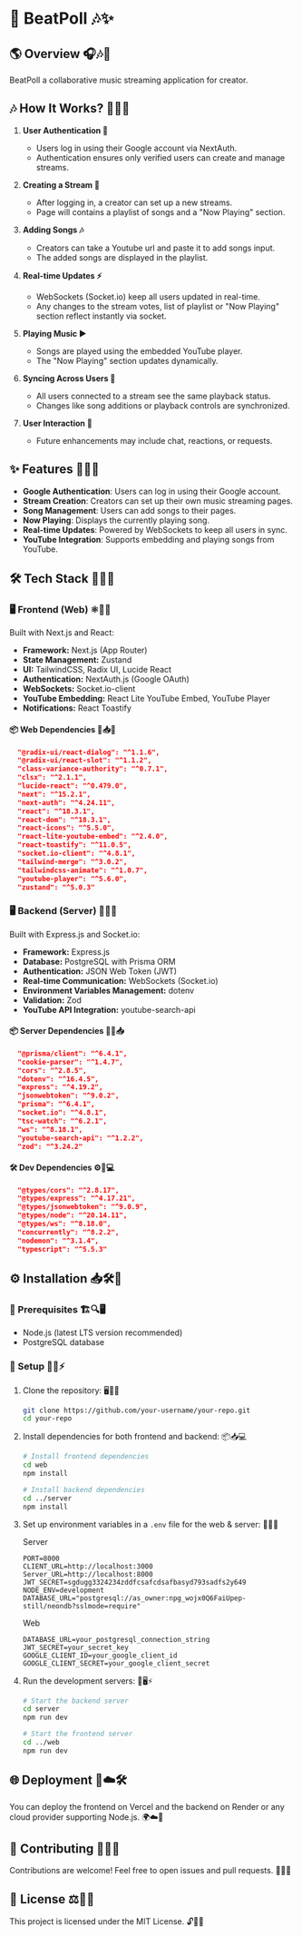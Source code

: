# 🎵 BeatPoll 🎶✨

## 🌎 Overview 🎧🎶🎨

BeatPoll a collaborative music streaming application for creator.

## 🎶 How It Works? 🎵✨🚀

1. **User Authentication 🔑**

   - Users log in using their Google account via NextAuth.
   - Authentication ensures only verified users can create and manage streams.

2. **Creating a Stream 🎨**

   - After logging in, a creator can set up a new streams.
   - Page will contains a playlist of songs and a "Now Playing" section.

3. **Adding Songs 🎶**

   - Creators can take a Youtube url and paste it to add songs input.
   - The added songs are displayed in the playlist.

4. **Real-time Updates ⚡**

   - WebSockets (Socket.io) keep all users updated in real-time.
   - Any changes to the stream votes, list of playlist or "Now Playing" section reflect instantly via socket.

5. **Playing Music ▶️**

   - Songs are played using the embedded YouTube player.
   - The "Now Playing" section updates dynamically.

6. **Syncing Across Users 🔄**

   - All users connected to a stream see the same playback status.
   - Changes like song additions or playback controls are synchronized.

7. **User Interaction 🎤**

   - Future enhancements may include chat, reactions, or requests.

## ✨ Features 🎵🔥🎉

- **Google Authentication**: Users can log in using their Google account.
- **Stream Creation**: Creators can set up their own music streaming pages.
- **Song Management**: Users can add songs to their pages.
- **Now Playing**: Displays the currently playing song.
- **Real-time Updates**: Powered by WebSockets to keep all users in sync.
- **YouTube Integration**: Supports embedding and playing songs from YouTube.

## 🛠️ Tech Stack 🚀💡🎨

### 🖥️ Frontend (Web) ⚛️🎨🛜

Built with Next.js and React:

- **Framework:** Next.js (App Router)
- **State Management:** Zustand
- **UI:** TailwindCSS, Radix UI, Lucide React
- **Authentication:** NextAuth.js (Google OAuth)
- **WebSockets:** Socket.io-client
- **YouTube Embedding:** React Lite YouTube Embed, YouTube Player
- **Notifications:** React Toastify

#### 📦 Web Dependencies 📜📥🔗

```json
  "@radix-ui/react-dialog": "^1.1.6",
  "@radix-ui/react-slot": "^1.1.2",
  "class-variance-authority": "^0.7.1",
  "clsx": "^2.1.1",
  "lucide-react": "^0.479.0",
  "next": "^15.2.1",
  "next-auth": "^4.24.11",
  "react": "^18.3.1",
  "react-dom": "^18.3.1",
  "react-icons": "^5.5.0",
  "react-lite-youtube-embed": "^2.4.0",
  "react-toastify": "^11.0.5",
  "socket.io-client": "^4.8.1",
  "tailwind-merge": "^3.0.2",
  "tailwindcss-animate": "^1.0.7",
  "youtube-player": "^5.6.0",
  "zustand": "^5.0.3"
```

### 🖥️ Backend (Server) 🚀📡🔐

Built with Express.js and Socket.io:

- **Framework:** Express.js
- **Database:** PostgreSQL with Prisma ORM
- **Authentication:** JSON Web Token (JWT)
- **Real-time Communication:** WebSockets (Socket.io)
- **Environment Variables Management:** dotenv
- **Validation:** Zod
- **YouTube API Integration:** youtube-search-api

#### 📦 Server Dependencies 🔗📜📥

```json
  "@prisma/client": "^6.4.1",
  "cookie-parser": "^1.4.7",
  "cors": "^2.8.5",
  "dotenv": "^16.4.5",
  "express": "^4.19.2",
  "jsonwebtoken": "^9.0.2",
  "prisma": "^6.4.1",
  "socket.io": "^4.8.1",
  "tsc-watch": "^6.2.1",
  "ws": "^8.18.1",
  "youtube-search-api": "^1.2.2",
  "zod": "^3.24.2"
```

#### 🛠️ Dev Dependencies ⚙️📜💻

```json
  "@types/cors": "^2.8.17",
  "@types/express": "^4.17.21",
  "@types/jsonwebtoken": "^9.0.9",
  "@types/node": "^20.14.11",
  "@types/ws": "^8.18.0",
  "concurrently": "^8.2.2",
  "nodemon": "^3.1.4",
  "typescript": "^5.5.3"
```

## ⚙️ Installation 📥🛠️📌

### 📌 Prerequisites 🏗️🔍🖥️

- Node.js (latest LTS version recommended)
- PostgreSQL database

### 🚀 Setup 🔧📜⚡

1. Clone the repository: 🖥️💾📂
   ```sh
   git clone https://github.com/your-username/your-repo.git
   cd your-repo
   ```
2. Install dependencies for both frontend and backend: 📦📥💻

   ```sh
   # Install frontend dependencies
   cd web
   npm install

   # Install backend dependencies
   cd ../server
   npm install
   ```

3. Set up environment variables in a `.env` file for the web & server: 🌱🔑📜

   Server

   ```env
   PORT=8000
   CLIENT_URL=http://localhost:3000
   Server_URL=http://localhost:8000
   JWT_SECRET=sgdugg3324234zddfcsafcdsafbasyd793sadfs2y649
   NODE_ENV=development
   DATABASE_URL="postgresql://as_owner:npg_wojx0Q6FaiUpep-still/neondb?sslmode=require"
   ```

   Web

   ```env
   DATABASE_URL=your_postgresql_connection_string
   JWT_SECRET=your_secret_key
   GOOGLE_CLIENT_ID=your_google_client_id
   GOOGLE_CLIENT_SECRET=your_google_client_secret
   ```

4. Run the development servers: 🚀🖥️⚡

   ```sh
   # Start the backend server
   cd server
   npm run dev

   # Start the frontend server
   cd ../web
   npm run dev
   ```

## 🌐 Deployment 🚀☁️🛠️

You can deploy the frontend on Vercel and the backend on Render or any cloud provider supporting Node.js. 🌍☁️📡

## 🤝 Contributing 🎉📝🔄

Contributions are welcome! Feel free to open issues and pull requests. 🚀🔥📜

## 📜 License ⚖️📝✅

This project is licensed under the MIT License. 🔓📃💡
